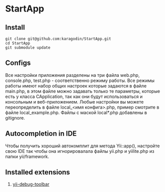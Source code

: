 StartApp
========

Install
-------
    git clone git@github.com:karagodin/StartApp.git
    cd StartApp
    git submodule update

Configs
-------
Все настройки приложения разделены на три файла web.php, console.php, test.php - соответственно режиму
работы. Все режимы работы имеют набор общих настроек которые задаются в файле main.php, в этом файле
можно задавать только те параметры, которые есть у класса CApplication, так как они будут использоваться
и консольным и веб-приложением. Любые настройки вы можете переопределить в файле local_<имя конфига>.php, пример
смотрите в файле local_example.php. Файлы с маской local*.php добавлены в gitignore.

Autocompletion in IDE
---------------------
Чтобы получить хороший автокомплит для метода Yii::app(), настройте свою IDE так чтобы
она игнорировалала файлы yii.php и yiilite.php из папки yii/framework.

Installed extensions
--------------------
1. [yii-debug-toolbar](http://www.yiiframework.com/extension/yii-debug-toolbar/)

